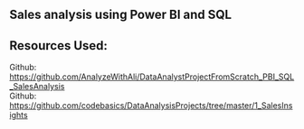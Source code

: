 ## Sales analysis using Power BI and SQL

## Resources Used:
Github: https://github.com/AnalyzeWithAli/DataAnalystProjectFromScratch_PBI_SQL_SalesAnalysis<br>
Github: https://github.com/codebasics/DataAnalysisProjects/tree/master/1_SalesInsights
